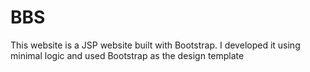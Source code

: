 # BBS


This website is a JSP website built with Bootstrap. I developed it using minimal logic and used Bootstrap as the design template
